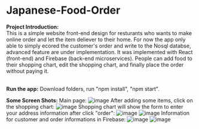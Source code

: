 # Japanese-Food-Order
**Project Introduction:** <br/>
This is a simple website front-end design for resturants who wants to make online order and let the item deliever to their home. For now the app only able to simply ecored the customer's order and write to the Nosql databse, advanced feature are under implementation. It was implemented with React (front-end) and Firebase (back-end microservices). People can add food to their shopping chart, edit the shopping chart, and finally place the order without paying it.
<br/>
<br/>

**Run the app:**
Download folders, run "npm install", "npm start".

**Some Screen Shots:**
Main page:
![image](https://user-images.githubusercontent.com/60932941/133914210-30a17903-40c8-410d-a914-eb98ede12ab8.png)
After adding some items, click on the shopping chart:
![image](https://user-images.githubusercontent.com/60932941/133914223-b6fe18e7-6cbe-4bc4-806d-5e15cc6776e3.png)
Shopping chart will show the form to enter your address information after click "order":
![image](https://user-images.githubusercontent.com/60932941/133914234-36e9d5ff-4279-48cb-b916-441b86f4084f.png)
![image](https://user-images.githubusercontent.com/60932941/133914240-6c8adb1b-9b56-47f5-ad80-697203ffff5e.png)
Information for customer and order informations in Firebase:
![image](https://user-images.githubusercontent.com/60932941/133914245-a369e458-d121-4c2b-b419-1fb86e5456c7.png)
![image](https://user-images.githubusercontent.com/60932941/133914254-bee04603-00e2-4653-907f-293dd5107459.png)
